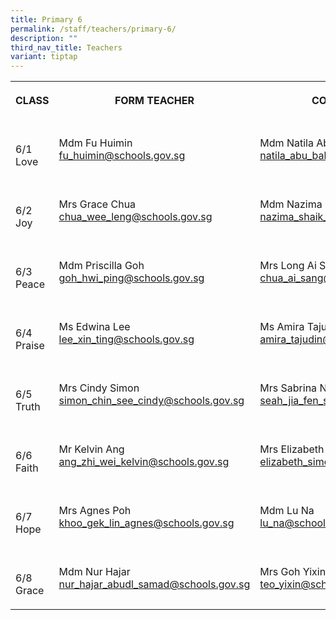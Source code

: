 ```yaml
---
title: Primary 6
permalink: /staff/teachers/primary-6/
description: ""
third_nav_title: Teachers
variant: tiptap
---
```

<table><tbody><tr><th rowspan="1" colspan="1"><p>CLASS</p></th><th rowspan="1" colspan="1"><p>FORM TEACHER</p></th><th rowspan="1" colspan="1"><p>CO-FORM TEACHER</p></th></tr><tr><td rowspan="1" colspan="1"><p><br>6/1<br>Love</p></td><td rowspan="1" colspan="1"><p></p><p>Mdm Fu Huimin<br><a href="mailto:fu_huimin@schools.gov.sg" rel="noopener noreferrer nofollow" target="_blank">fu_huimin@schools.gov.sg</a></p></td><td rowspan="1" colspan="1"><p></p><p>Mdm Natila Abu Bakar<br><a href="mailto:natila_abu_bakar@schools.gov.sg" rel="noopener noreferrer nofollow" target="_blank">natila_abu_bakar@schools.gov.sg</a></p></td></tr><tr><td rowspan="1" colspan="1"><p><br>6/2<br>Joy</p></td><td rowspan="1" colspan="1"><p></p><p>Mrs Grace Chua<br><a href="mailto:chua_wee_leng@schools.gov.sg" rel="noopener noreferrer nofollow" target="_blank">chua_wee_leng@schools.gov.sg</a></p></td><td rowspan="1" colspan="1"><p></p><p>Mdm Nazima<br><a href="mailto:nazima_shaik_mohammed@schools.gov.sg" rel="noopener noreferrer nofollow" target="_blank">nazima_shaik_mohammed@schools.gov.sg</a></p></td></tr><tr><td rowspan="1" colspan="1"><p><br>6/3<br>Peace</p></td><td rowspan="1" colspan="1"><p></p><p>Mdm Priscilla Goh<br><a href="mailto:goh_hwi_ping@schools.gov.sg" rel="noopener noreferrer nofollow" target="_blank">goh_hwi_ping@schools.gov.sg<br></a></p></td><td rowspan="1" colspan="1"><p></p><p>Mrs Long Ai Sang<br><a href="mailto:chua_ai_sang@schools.gov.sg" rel="noopener noreferrer nofollow" target="_blank">chua_ai_sang@schools.gov.sg</a></p></td></tr><tr><td rowspan="1" colspan="1"><p><br>6/4<br>Praise</p></td><td rowspan="1" colspan="1"><p></p><p>Ms Edwina Lee<br><a href="mailto:lee_xin_ting_edwina@schools.gov.sg" rel="noopener noreferrer nofollow" target="_blank">lee_xin_ting@schools.gov.sg</a></p></td><td rowspan="1" colspan="1"><p></p><p>Ms Amira Tajudin<br><a href="mailto:amira_tajudin@schools.gov.sg" rel="noopener noreferrer nofollow" target="_blank">amira_tajudin@schools.gov.sg</a></p></td></tr><tr><td rowspan="1" colspan="1"><p><br>6/5<br>Truth</p></td><td rowspan="1" colspan="1"><p></p><p>Mrs Cindy Simon<br><a href="mailto:simon_chin_see_cindy@schools.gov.sg@schools.gov.sg" rel="noopener noreferrer nofollow" target="_blank">simon_chin_see_cindy@schools.gov.sg</a></p></td><td rowspan="1" colspan="1"><p></p><p>Mrs Sabrina Neo<br><a href="mailto:seah_jia_fen_sabrina@schools.gov.sg" rel="noopener noreferrer nofollow" target="_blank">seah_jia_fen_sabrina@schools.gov.sg</a></p></td></tr><tr><td rowspan="1" colspan="1"><p><br>6/6<br>Faith</p></td><td rowspan="1" colspan="1"><p></p><p>Mr Kelvin Ang<br><a href="mailto:ang_zhi_wei_kelvin@schools.gov.sg" rel="noopener noreferrer nofollow" target="_blank">ang_zhi_wei_kelvin@schools.gov.sg</a></p></td><td rowspan="1" colspan="1"><p></p><p>Mrs Elizabeth Simon<br><a href="mailto:elizabeth_simon@schools.gov.sg" rel="noopener noreferrer nofollow" target="_blank">elizabeth_simon@schools.gov.sg</a></p></td></tr><tr><td rowspan="1" colspan="1"><p><br>6/7<br>Hope</p></td><td rowspan="1" colspan="1"><p></p><p>Mrs Agnes Poh<br><a href="mailto:khoo_gek_lin_agnes@schools.gov.sg" rel="noopener noreferrer nofollow" target="_blank">khoo_gek_lin_agnes@schools.gov.sg</a></p></td><td rowspan="1" colspan="1"><p></p><p>Mdm Lu Na<br><a href="mailto:lu_na@schools.gov.sg" rel="noopener noreferrer nofollow" target="_blank">lu_na@schools.gov.sg</a></p></td></tr><tr><td rowspan="1" colspan="1"><p><br>6/8<br>Grace</p></td><td rowspan="1" colspan="1"><p></p><p>Mdm Nur Hajar<br><a href="mailto:nur_hajar_abdul_samad@schools.gov.sg" rel="noopener noreferrer nofollow" target="_blank">nur_hajar_abudl_samad@schools.gov.sg</a></p></td><td rowspan="1" colspan="1"><p></p><p>Mrs Goh Yixin<br><a href="mailto:wang_zhi_yong_a@schools.gov.sg" rel="noopener noreferrer nofollow" target="_blank">teo_yixin@schools.gov.sg</a></p></td></tr></tbody></table><p></p>